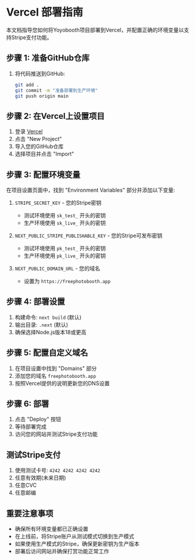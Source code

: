 # Vercel 部署指南

本文档指导您如何将Yoyobooth项目部署到Vercel，并配置正确的环境变量以支持Stripe支付功能。

## 步骤 1: 准备GitHub仓库

1. 将代码推送到GitHub:
   ```bash
   git add .
   git commit -m "准备部署到生产环境"
   git push origin main
   ```

## 步骤 2: 在Vercel上设置项目

1. 登录 [Vercel](https://vercel.com/)
2. 点击 "New Project"
3. 导入您的GitHub仓库
4. 选择项目并点击 "Import"

## 步骤 3: 配置环境变量

在项目设置页面中，找到 "Environment Variables" 部分并添加以下变量:

1. `STRIPE_SECRET_KEY` - 您的Stripe密钥
   - 测试环境使用 `sk_test_` 开头的密钥
   - 生产环境使用 `sk_live_` 开头的密钥

2. `NEXT_PUBLIC_STRIPE_PUBLISHABLE_KEY` - 您的Stripe可发布密钥
   - 测试环境使用 `pk_test_` 开头的密钥
   - 生产环境使用 `pk_live_` 开头的密钥

3. `NEXT_PUBLIC_DOMAIN_URL` - 您的域名
   - 设置为 `https://freephotobooth.app`

## 步骤 4: 部署设置

1. 构建命令: `next build` (默认)
2. 输出目录: `.next` (默认)
3. 确保选择Node.js版本18或更高

## 步骤 5: 配置自定义域名

1. 在项目设置中找到 "Domains" 部分
2. 添加您的域名 `freephotobooth.app`
3. 按照Vercel提供的说明更新您的DNS设置

## 步骤 6: 部署

1. 点击 "Deploy" 按钮
2. 等待部署完成
3. 访问您的网站并测试Stripe支付功能

## 测试Stripe支付

1. 使用测试卡号: `4242 4242 4242 4242`
2. 任意有效期(未来日期)
3. 任意CVC
4. 任意邮编

## 重要注意事项

- 确保所有环境变量都已正确设置
- 在上线前，将Stripe账户从测试模式切换到生产模式
- 如果使用生产模式的Stripe，确保更新密钥为生产版本
- 部署后访问网站并确保打赏功能正常工作 